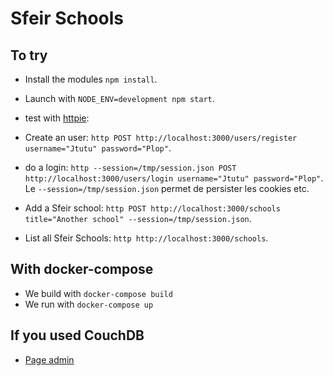 # Sfeir Schools

## To try

- Install the modules `npm install`.
- Launch with `NODE_ENV=development npm start`.

- test with [httpie](https://httpie.org/):

- Create an user: `http POST http://localhost:3000/users/register username="Jtutu" password="Plop"`.
- do a login: `http --session=/tmp/session.json POST http://localhost:3000/users/login username="Jtutu" password="Plop"`. Le `--session=/tmp/session.json` permet de persister les cookies etc.
- Add a Sfeir school: `http POST http://localhost:3000/schools title="Another school" --session=/tmp/session.json`.
- List all Sfeir Schools: `http http://localhost:3000/schools`.

## With docker-compose

- We build with `docker-compose build` 
- We run with `docker-compose up` 

## If you used CouchDB
- [Page admin](http://localhost:5984/_utils/)

